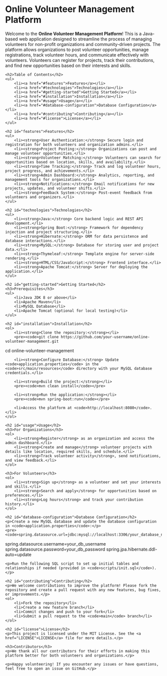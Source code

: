
<body>
    <h1>Online Volunteer Management Platform</h1>
    <p>
        Welcome to the <strong>Online Volunteer Management Platform</strong>! This is a Java-based web application designed
        to streamline the process of managing volunteers for non-profit organizations and community-driven projects.
        The platform allows organizations to post volunteer opportunities, manage registrations, track volunteer hours,
        and communicate effectively with volunteers. Volunteers can register for projects, track their contributions,
        and find new opportunities based on their interests and skills.
    </p>

    <h2>Table of Contents</h2>
    <ul>
        <li><a href="#features">Features</a></li>
        <li><a href="#technologies">Technologies</a></li>
        <li><a href="#getting-started">Getting Started</a></li>
        <li><a href="#installation">Installation</a></li>
        <li><a href="#usage">Usage</a></li>
        <li><a href="#database-configuration">Database Configuration</a></li>
        <li><a href="#contributing">Contributing</a></li>
        <li><a href="#license">License</a></li>
    </ul>

    <h2 id="features">Features</h2>
    <ul>
        <li><strong>User Authentication:</strong> Secure login and registration for both volunteers and organization admins.</li>
        <li><strong>Project Posting:</strong> Organizations can post and manage volunteer opportunities.</li>
        <li><strong>Volunteer Matching:</strong> Volunteers can search for opportunities based on location, skills, and availability.</li>
        <li><strong>Time Tracking:</strong> Track and log volunteer hours, project progress, and achievements.</li>
        <li><strong>Admin Dashboard:</strong> Analytics, reporting, and management tools for organizations.</li>
        <li><strong>Notifications:</strong> Email notifications for new projects, updates, and volunteer shifts.</li>
        <li><strong>Feedback System:</strong> Post-event feedback from volunteers and organizers.</li>
    </ul>

    <h2 id="technologies">Technologies</h2>
    <ul>
        <li><strong>Java:</strong> Core backend logic and REST API development.</li>
        <li><strong>Spring Boot:</strong> Framework for dependency injection and project structuring.</li>
        <li><strong>Hibernate:</strong> ORM for data persistence and database interactions.</li>
        <li><strong>MySQL:</strong> Database for storing user and project data.</li>
        <li><strong>Thymeleaf:</strong> Template engine for server-side rendering.</li>
        <li><strong>HTML/CSS/JavaScript:</strong> Frontend interface.</li>
        <li><strong>Apache Tomcat:</strong> Server for deploying the application.</li>
    </ul>

    <h2 id="getting-started">Getting Started</h2>
    <h3>Prerequisites</h3>
    <ul>
        <li>Java JDK 8 or above</li>
        <li>Apache Maven</li>
        <li>MySQL Database</li>
        <li>Apache Tomcat (optional for local testing)</li>
    </ul>

    <h2 id="installation">Installation</h2>
    <ol>
        <li><strong>Clone the repository:</strong></li>
        <pre><code>git clone https://github.com/your-username/online-volunteer-management.git
cd online-volunteer-management
        </code></pre>

        <li><strong>Configure Database:</strong> Update <code>application.properties</code> in the <code>src/main/resources</code> directory with your MySQL database credentials.</li>

        <li><strong>Build the project:</strong></li>
        <pre><code>mvn clean install</code></pre>

        <li><strong>Run the application:</strong></li>
        <pre><code>mvn spring-boot:run</code></pre>

        <li>Access the platform at <code>http://localhost:8080</code>.</li>
    </ol>

    <h2 id="usage">Usage</h2>
    <h3>For Organizations</h3>
    <ol>
        <li><strong>Register</strong> as an organization and access the admin dashboard.</li>
        <li><strong>Create and manage</strong> volunteer projects with details like location, required skills, and schedule.</li>
        <li><strong>Track volunteer activity</strong>, send notifications, and view feedback.</li>
    </ol>

    <h3>For Volunteers</h3>
    <ol>
        <li><strong>Sign up</strong> as a volunteer and set your interests and skills.</li>
        <li><strong>Search and apply</strong> for opportunities based on preferences.</li>
        <li><strong>Log hours</strong> and track your contribution history.</li>
    </ol>

    <h2 id="database-configuration">Database Configuration</h2>
    <p>Create a new MySQL database and update the database configuration in <code>application.properties</code>:</p>
    <pre><code>spring.datasource.url=jdbc:mysql://localhost:3306/your_database_name
spring.datasource.username=your_db_username
spring.datasource.password=your_db_password
spring.jpa.hibernate.ddl-auto=update
    </code></pre>

    <p>Run the following SQL script to set up initial tables and relationships if needed (provided in <code>scripts/init.sql</code>).</p>

    <h2 id="contributing">Contributing</h2>
    <p>We welcome contributions to improve the platform! Please fork the repository and create a pull request with any new features, bug fixes, or improvements.</p>
    <ol>
        <li>Fork the repository</li>
        <li>Create a new feature branch</li>
        <li>Commit changes and push to your fork</li>
        <li>Submit a pull request to the <code>main</code> branch</li>
    </ol>

    <h2 id="license">License</h2>
    <p>This project is licensed under the MIT License. See the <a href="LICENSE">LICENSE</a> file for more details.</p>

    <h3>Contributors</h3>
    <p>We thank all our contributors for their efforts in making this platform better for both volunteers and organizations.</p>

    <p>Happy volunteering! If you encounter any issues or have questions, feel free to open an issue on GitHub.</p>
</body>
</html>
